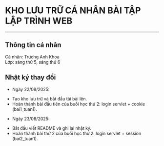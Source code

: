 # KHO LƯU TRỮ CÁ NHÂN BÀI TẬP LẬP TRÌNH WEB
-----------------------------------------
## Thông tin cá nhân
Cá nhân: Trương Anh Khoa  
Lớp: sáng thứ 5, sáng thứ 6

## Nhật ký thay đổi
* Ngày 22/08/2025:
- Tạo kho lưu trữ và bắt đầu tải bài lên.
- Hoàn thành bài đầu tiên của buổi học thứ 2: login servlet + cookie (bai1_tuan1).
* Ngày 23/08/2025:
- Bắt đầu viết README và ghi lại nhật ký.
- Hoàn thành bài thứ 2 của buổi học thứ 2: login servlet + session (bai2_tuan1).
